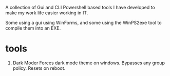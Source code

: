 A collection of Gui and CLI Powershell based tools I have developed to make my work life easier working in IT.

Some using a gui using WinForms, and some using the WinPS2exe tool to compile them into an EXE.

# tools

1. Dark Moder
     Forces dark mode theme on windows. Bypasses any group policy. Resets on reboot.
